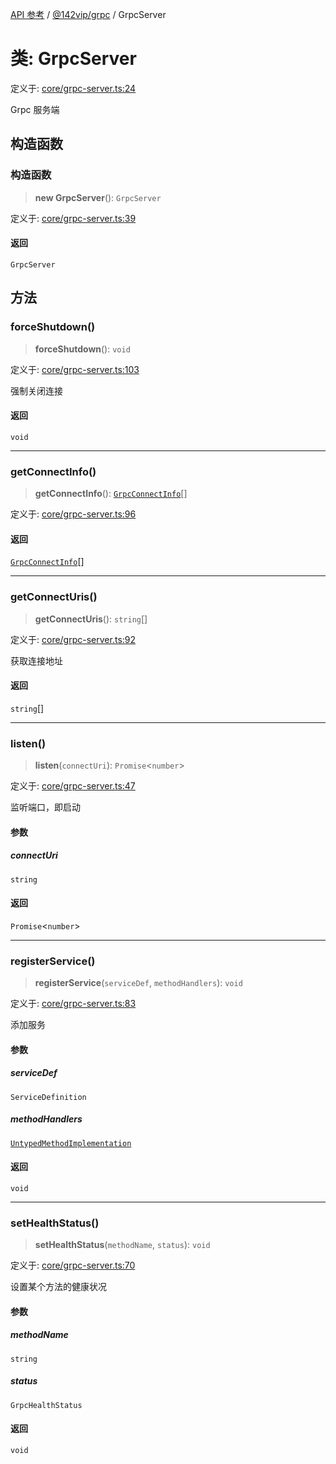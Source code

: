 [API 参考](../wiki/Home) / [@142vip/grpc](../wiki/@142vip.grpc) / GrpcServer

# 类: GrpcServer

定义于: [core/grpc-server.ts:24](https://github.com/142vip/core-x/blob/567cadf3a9f5104aada595325cfb94d08a88f92f/packages/grpc/src/core/grpc-server.ts#L24)

Grpc 服务端

## 构造函数

### 构造函数

> **new GrpcServer**(): `GrpcServer`

定义于: [core/grpc-server.ts:39](https://github.com/142vip/core-x/blob/567cadf3a9f5104aada595325cfb94d08a88f92f/packages/grpc/src/core/grpc-server.ts#L39)

#### 返回

`GrpcServer`

## 方法

### forceShutdown()

> **forceShutdown**(): `void`

定义于: [core/grpc-server.ts:103](https://github.com/142vip/core-x/blob/567cadf3a9f5104aada595325cfb94d08a88f92f/packages/grpc/src/core/grpc-server.ts#L103)

强制关闭连接

#### 返回

`void`

***

### getConnectInfo()

> **getConnectInfo**(): [`GrpcConnectInfo`](../wiki/@142vip.grpc.%E6%8E%A5%E5%8F%A3.GrpcConnectInfo)[]

定义于: [core/grpc-server.ts:96](https://github.com/142vip/core-x/blob/567cadf3a9f5104aada595325cfb94d08a88f92f/packages/grpc/src/core/grpc-server.ts#L96)

#### 返回

[`GrpcConnectInfo`](../wiki/@142vip.grpc.%E6%8E%A5%E5%8F%A3.GrpcConnectInfo)[]

***

### getConnectUris()

> **getConnectUris**(): `string`[]

定义于: [core/grpc-server.ts:92](https://github.com/142vip/core-x/blob/567cadf3a9f5104aada595325cfb94d08a88f92f/packages/grpc/src/core/grpc-server.ts#L92)

获取连接地址

#### 返回

`string`[]

***

### listen()

> **listen**(`connectUri`): `Promise`\<`number`\>

定义于: [core/grpc-server.ts:47](https://github.com/142vip/core-x/blob/567cadf3a9f5104aada595325cfb94d08a88f92f/packages/grpc/src/core/grpc-server.ts#L47)

监听端口，即启动

#### 参数

##### connectUri

`string`

#### 返回

`Promise`\<`number`\>

***

### registerService()

> **registerService**(`serviceDef`, `methodHandlers`): `void`

定义于: [core/grpc-server.ts:83](https://github.com/142vip/core-x/blob/567cadf3a9f5104aada595325cfb94d08a88f92f/packages/grpc/src/core/grpc-server.ts#L83)

添加服务

#### 参数

##### serviceDef

`ServiceDefinition`

##### methodHandlers

[`UntypedMethodImplementation`](../wiki/@142vip.grpc.%E6%8E%A5%E5%8F%A3.UntypedMethodImplementation)

#### 返回

`void`

***

### setHealthStatus()

> **setHealthStatus**(`methodName`, `status`): `void`

定义于: [core/grpc-server.ts:70](https://github.com/142vip/core-x/blob/567cadf3a9f5104aada595325cfb94d08a88f92f/packages/grpc/src/core/grpc-server.ts#L70)

设置某个方法的健康状况

#### 参数

##### methodName

`string`

##### status

`GrpcHealthStatus`

#### 返回

`void`
